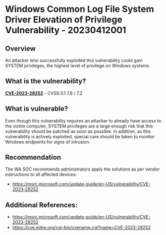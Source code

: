 # Windows Common Log File System Driver Elevation of Privilege Vulnerability - 20230412001


## Overview



An attacker who successfully exploited this vulnerability could gain SYSTEM privileges, the highest level of privilege on Windows systems


## What is the vulnerability?
[**CVE-2023-28252**](https://cve.mitre.org/cgi-bin/cvename.cgi?name=CVE-2023-28252) - CVSS:3.1 7.8 / 7.2


## What is vulnerable? 
Even though this vulnerability requires an attacker to already have access to the victim computer, SYSTEM privileges are a large enough risk that this vulnerability should be patched as soon as possible. In addition, as this vulnerability is actively exploited, special care should be taken to monitor Windows endpoints for signs of intrusion.


## Recommendation
The WA SOC recommends administrators apply the solutions as per vendor instructions to all affected devices:
- https://msrc.microsoft.com/update-guide/en-US/vulnerability/CVE-2023-28252

## Additional References:

- https://msrc.microsoft.com/update-guide/en-US/vulnerability/CVE-2023-28252
- https://cve.mitre.org/cgi-bin/cvename.cgi?name=CVE-2023-28252
